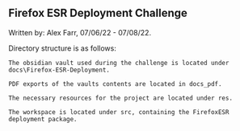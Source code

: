 ## Firefox ESR Deployment Challenge

Written by: Alex Farr, 07/06/22 - 07/08/22.

Directory structure is as follows:

    The obsidian vault used during the challenge is located under docs\Firefox-ESR-Deployment. 
    
    PDF exports of the vaults contents are located in docs_pdf. 

    The necessary resources for the project are located under res.

    The workspace is located under src, containing the FirefoxESR deployment package.
